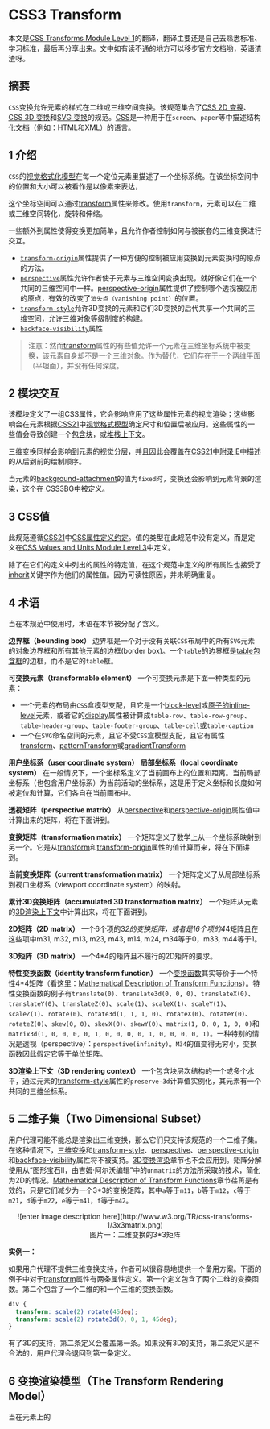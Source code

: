 CSS3 Transform
========

本文是[CSS Transforms Module Level 1](http://www.w3.org/TR/css-transforms-1/)的翻译，翻译主要还是自己去熟悉标准、学习标准，最后再分享出来。文中如有读不通的地方可以移步官方文档哟，英语渣渣呀。

## 摘要

`CSS`变换允许元素的样式在二维或三维空间变换。该规范集合了[CSS 2D 变换](http://www.w3.org/TR/css3-2d-transforms/)、[CSS 3D 变换](http://www.w3.org/TR/css3-3d-transforms/)和[SVG 变换](http://www.w3.org/TR/2009/WD-SVG-Transforms-20090320/)的规范。[CSS](http://www.w3.org/TR/CSS/)是一种用于在`screen`、`paper`等中描述结构化文档（例如：HTML和XML）的语言。

## 1 介绍

`CSS`的[视觉格式化模型](http://www.w3.org/TR/REC-CSS2/visuren.html)在每一个定位元素里描述了一个坐标系统。在该坐标空间中的位置和大小可以被看作是以像素来表达，

这个坐标空间可以通过[transform](http://www.w3.org/TR/css-transforms-1/#propdef-transform)属性来修改。使用`transform`，元素可以在二维或三维空间转化，旋转和伸缩。

一些额外到属性使得变换更加简单，且允许作者控制如何与被嵌套的三维变换进行交互。

 - [`transform-origin`](http://www.w3.org/TR/css-transforms-1/#propdef-transform-origin)属性提供了一种方便的控制被应用变换到元素变换时的原点的方法。
 - [`perspective`](http://www.w3.org/TR/css-transforms-1/#propdef-perspective)属性允许作者使子元素与三维空间变换出现，就好像它们在一个共同的三维空间中一样。[perspective-origin](http://www.w3.org/TR/css-transforms-1/#propdef-perspective-origin)属性提供了控制哪个透视被应用的原点，有效的改变了`消失点（vanishing point）`的位置。
 - [`transform-style`](http://www.w3.org/TR/css-transforms-1/#propdef-transform-style)允许3D变换的元素和它们3D变换的后代共享一个共同的三维空间，允许三维对象等级制度的构建。
 - [`backface-visibility`](http://www.w3.org/TR/css-transforms-1/#propdef-backface-visibility)属性

> 注意：然而[transform](http://www.w3.org/TR/css-transforms-1/#propdef-transform)属性的有些值允许一个元素在三维坐标系统中被变换，该元素自身却不是一个三维对象。作为替代，它们存在于一个两维平面（平坦面），并没有任何深度。

## 2 模块交互

该模块定义了一组CSS属性，它会影响应用了这些属性元素的视觉渲染；这些影响会在元素根据[CSS21](http://www.w3.org/TR/css-transforms-1/#css21)中[视觉格式模型](http://www.w3.org/TR/CSS2/visuren.html)确定尺寸和位置后被应用。这些属性的一些值会导致创建一个[包含块](http://www.w3.org/TR/CSS2/visuren.html#containing-block)，或[堆栈上下文](http://www.w3.org/TR/CSS21/visuren.html#x43)。

三维变换同样会影响到元素的视觉分层，并且因此会覆盖在[CSS21](http://www.w3.org/TR/css-transforms-1/#css21)中[附录 E](http://www.w3.org/TR/CSS2/zindex.html)中描述的从后到前的绘制顺序。

当元素的[background-attachment](http://dev.w3.org/csswg/css-backgrounds-4/#background-attachment)的值为`fixed`时，变换还会影响到元素背景的渲染，这个在[
CSS3BG](http://www.w3.org/TR/css-transforms-1/#css3bg)中被定义。

## 3 CSS值

此规范遵循[CSS21](http://www.w3.org/TR/css-transforms-1/#css21)中[CSS属性定义约定](http://www.w3.org/TR/CSS21/about.html#property-defs)。值的类型在此规范中没有定义，而是定义在[CSS Values and Units Module Level 3](http://www.w3.org/TR/css-transforms-1/#css3val)中定义。

除了在它们的定义中列出的属性的特定值，在这个规范中定义的所有属性也接受了[inherit](http://www.w3.org/TR/CSS21/cascade.html#value-def-inherit)关键字作为他们的属性值。因为可读性原因，并未明确重复。

## 4 术语

当在本规范中使用时，术语在本节被分配了含义。

**边界框（bounding box）**
边界框是一个对于没有关联`CSS`布局中的所有`SVG`元素的对象边界框和所有其他元素的边框(border box)。一个`table`的边界框是[table包含框](http://www.w3.org/TR/CSS21/tables.html#model)的边框，而不是它的`table`框。

**可变换元素（transformable element）**
一个可变换元素是下面一种类型的元素：

 - 一个元素的布局由`CSS`盒模型支配，且它是一个[block-level](http://www.w3.org/TR/CSS2/visuren.html#block-level)或[原子的inline-level](http://www.w3.org/TR/CSS2/visuren.html#x13)元素，或者它的[display](http://www.w3.org/TR/CSS21/visuren.html#propdef-display)属性被计算成`table-row`、`table-row-group`、`table-header-group`、`table-footer-group`、`table-cell`或`table-caption`
 - 一个在`SVG`命名空间的元素，且它不受`CSS`盒模型支配，且它有属性[transform](http://www.w3.org/TR/css-transforms-1/#propdef-transform)、[patternTransform](http://www.w3.org/TR/2011/REC-SVG11-20110816/pservers.html#PatternElementPatternTransformAttribute)或[gradientTransform](http://www.w3.org/TR/2011/REC-SVG11-20110816/pservers.html#LinearGradientElementGradientTransformAttribute)

**用户坐标系（user coordinate system）**
**局部坐标系（local coordinate system）**
在一般情况下，一个坐标系定义了当前画布上的位置和距离。当前局部坐标系（也包含用户坐标系）为当前活动的坐标系，这是用于定义坐标和长度如何被定位和计算，它们各自在当前画布中。

**透视矩阵（perspective matrix）**
从[perspective](http://www.w3.org/TR/css-transforms-1/#propdef-perspective)和[perspective-origin](http://www.w3.org/TR/css-transforms-1/#propdef-perspective-origin)属性值中计算出来的矩阵，将在下面讲到。

**变换矩阵（transformation matrix）**
一个矩阵定义了数学上从一个坐标系映射到另一个。它是从[transform](http://www.w3.org/TR/css-transforms-1/#propdef-transform)和[transform-origin](http://www.w3.org/TR/css-transforms-1/#propdef-transform-origin)属性的值计算而来，将在下面讲到。

**当前变换矩阵（current transformation matrix）**
一个矩阵定义了从局部坐标系到视口坐标系（viewport coordinate system）的映射。

**累计3D变换矩阵（accumulated 3D transformation matrix）**
一个矩阵从元素的[3D渲染上下文](http://www.w3.org/TR/css-transforms-1/#3d-rendering-context)中计算出来，将在下面讲到。

**2D矩阵（2D matrix）**
一个6个项的3*2的变换矩阵，或者是16个项的4*4矩阵且在这些项中m31, m32, m13, m23, m43, m14, m24, m34等于0，m33, m44等于1。

**3D矩阵（3D matrix）**
一个4*4的矩阵且不履行的2D矩阵的要求。

**特性变换函数（identity transform function）**
一个[变换函数](http://www.w3.org/TR/css-transforms-1/#transform-functions)其实等价于一个特性4*4矩阵（看这里：[Mathematical Description of Transform Functions](http://www.w3.org/TR/css-transforms-1/#mathematical-description)）。特性变换函数的例子有`translate(0)`、`translate3d(0, 0, 0)`、`translateX(0)`、`translateY(0)`、`translateZ(0)`、`scale(1)`、`scaleX(1)`、`scaleY(1)`、`scaleZ(1)`、`rotate(0)`、`rotate3d(1, 1, 1, 0)`、`rotateX(0)`、`rotateY(0)`、`rotateZ(0)`、`skew(0, 0)`、`skewX(0)`、`skewY(0)`、`matrix(1, 0, 0, 1, 0, 0)`和`matrix3d(1, 0, 0, 0, 0, 1, 0, 0, 0, 0, 1, 0, 0, 0, 0, 1)`。一种特别的情况是透视（perspective）：`perspective(infinity)`。`M34`的值变得无穷小，变换函数因此假定它等于单位矩阵。

**3D渲染上下文（3D rendering context）**
一个包含块层次结构的一个或多个水平，通过元素的[transform-style](http://www.w3.org/TR/css-transforms-1/#propdef-transform-style)属性的`preserve-3d`计算值实例化，其元素有一个共同的三维坐标系。

## 5 二维子集（Two Dimensional Subset）

用户代理可能不能总是渲染出三维变换，那么它们只支持该规范的一个二维子集。在这种情况下，[三维变换](http://www.w3.org/TR/css-transforms-1/#three-d-transform-functions)和[transform-style](http://www.w3.org/TR/css-transforms-1/#propdef-transform-style)、[perspective](http://www.w3.org/TR/css-transforms-1/#propdef-perspective)、[perspective-origin](http://www.w3.org/TR/css-transforms-1/#propdef-perspective-origin)和[backface-visibility](http://www.w3.org/TR/css-transforms-1/#propdef-backface-visibility)属性将不被支持。[3D变换渲染](http://www.w3.org/TR/css-transforms-1/#3d-transform-rendering)章节也不会应用到。矩阵分解使用从“图形宝石II，由吉姆·阿尔沃编辑”中的`unmatrix`的方法所采取的技术，简化为2D的情况。[Mathematical Description of Transform Functions](http://www.w3.org/TR/css-transforms-1/#mathematical-description)章节荏苒是有效的，只是它们减少为一个3*3的变换矩阵，其中`a`等于`m11`，`b`等于`m12`，`c`等于`m21`，`d`等于`m22`，`e`等于`m41`，`f`等于`m42`。

<center>
![enter image description here](http://www.w3.org/TR/css-transforms-1/3x3matrix.png)
</center>
<center>
图片一：二维变换的3*3矩阵
</center>

**实例一：**

如果用户代理不提供三维变换支持，作者可以很容易地提供一个备用方案。下面的例子中对于[transform](http://www.w3.org/TR/css-transforms-1/#propdef-transform)属性有两条属性定义。第一个定义包含了两个二维的变换函数。第二个包含了一个二维的和一个三维的变换函数。

```css
div {
  transform: scale(2) rotate(45deg);
  transform: scale(2) rotate3d(0, 0, 1, 45deg);
}
```

有了3D的支持，第二条定义会覆盖第一条。如果没有3D的支持，第二条定义是不合法的，用户代理会退回到第一条定义。

## 6 变换渲染模型（The Transform Rendering Model）

当在元素上的